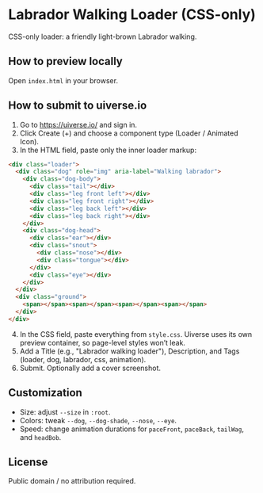 # Labrador Walking Loader (CSS-only)

CSS-only loader: a friendly light-brown Labrador walking.

## How to preview locally

Open `index.html` in your browser.

## How to submit to uiverse.io

1. Go to https://uiverse.io/ and sign in.
2. Click Create (+) and choose a component type (Loader / Animated Icon).
3. In the HTML field, paste only the inner loader markup:

```html
<div class="loader">
  <div class="dog" role="img" aria-label="Walking labrador">
    <div class="dog-body">
      <div class="tail"></div>
      <div class="leg front left"></div>
      <div class="leg front right"></div>
      <div class="leg back left"></div>
      <div class="leg back right"></div>
    </div>
    <div class="dog-head">
      <div class="ear"></div>
      <div class="snout">
        <div class="nose"></div>
        <div class="tongue"></div>
      </div>
      <div class="eye"></div>
    </div>
  </div>
  <div class="ground">
    <span></span><span></span><span></span><span></span>
  </div>
</div>
```

4. In the CSS field, paste everything from `style.css`. Uiverse uses its own preview container, so page-level styles won’t leak.
5. Add a Title (e.g., "Labrador walking loader"), Description, and Tags (loader, dog, labrador, css, animation).
6. Submit. Optionally add a cover screenshot.

## Customization

- Size: adjust `--size` in `:root`.
- Colors: tweak `--dog`, `--dog-shade`, `--nose`, `--eye`.
- Speed: change animation durations for `paceFront`, `paceBack`, `tailWag`, and `headBob`.

## License

Public domain / no attribution required.
